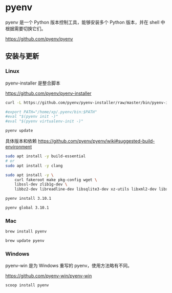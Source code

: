 # pyenv

pyenv 是一个 Python 版本控制工具，能够安装多个 Python 版本，并在 shell 中根据需要切换它们。

https://github.com/pyenv/pyenv

## 安装与更新

### Linux

pyenv-installer 是整合脚本

https://github.com/pyenv/pyenv-installer

```bash
curl -L https://github.com/pyenv/pyenv-installer/raw/master/bin/pyenv-installer | bash

#export PATH="/home/xp/.pyenv/bin:$PATH"
#eval "$(pyenv init -)"
#eval "$(pyenv virtualenv-init -)"

pyenv update
```

具体版本和依赖 https://github.com/pyenv/pyenv/wiki#suggested-build-environment

```bash
sudo apt install -y build-essential
# or
sudo apt install -y clang

sudo apt install -y \
    curl fakeroot make pkg-config wget \
    libssl-dev zlib1g-dev \
    libbz2-dev libreadline-dev libsqlite3-dev xz-utils libxml2-dev libxmlsec1-dev libffi-dev liblzma-dev

pyenv install 3.10.1

pyenv global 3.10.1
```

### Mac

```bash
brew install pyenv

brew update pyenv
```

### Windows

pyenv-win 是为 Windows 重写的 pyenv，使用方法略有不同。

https://github.com/pyenv-win/pyenv-win

```ps1
scoop install pyenv
```
